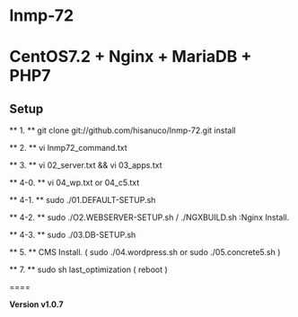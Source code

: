 # lnmp-72
CentOS7.2 + Nginx + MariaDB + PHP7    
====
## Setup
** 1. ** git clone git://github.com/hisanuco/lnmp-72.git install  

** 2. ** vi lnmp72_command.txt    

** 3. ** vi 02_server.txt && vi 03_apps.txt    

** 4-0. ** vi 04_wp.txt or 04_c5.txt    

** 4-1. ** sudo ./01.DEFAULT-SETUP.sh    

** 4-2. ** sudo ./O2.WEBSERVER-SETUP.sh / ./NGXBUILD.sh :Nginx Install.    

** 4-3. ** sudo ./03.DB-SETUP.sh    

** 5. ** CMS Install. ( sudo ./04.wordpress.sh or sudo ./05.concrete5.sh )    

** 7. ** sudo sh last_optimization ( reboot )  

====

**Version v1.0.7**  

